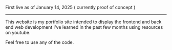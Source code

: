 First live as of January 14, 2025 ( currently proof of concept )

************************************************************************
This website is my portfolio site intended to display the frontend
and back end web development I've learned in the past few months 
using resources on youtube. 

Feel free to use any of the code.
